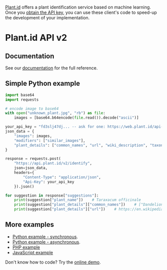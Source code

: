 [Plant.id](https://web.plant.id) offers a plant identification service based on machine learning. Once you [obtain the API key](https://web.plant.id/plant-identification-api/), you can use these client's code to speed-up the development of your implementation.

# Plant.id API v2

## Documentation
See our [documentation](https://github.com/Plant-id/Plant-id-API/wiki) for the full reference.

## Simple Python example
```python
import base64
import requests

# encode image to base64
with open("unknown_plant.jpg", "rb") as file:
    images = [base64.b64encode(file.read()).decode("ascii")]

your_api_key = "fd3slj47dj... -- ask for one: https://web.plant.id/api-access-request/ --"
json_data = {
    "images": images,
    "modifiers": ["similar_images"],
    "plant_details": ["common_names", "url", "wiki_description", "taxonomy"]
}

response = requests.post(
    "https://api.plant.id/v2/identify",
    json=json_data,
    headers={
        "Content-Type": "application/json",
        "Api-Key": your_api_key
    }).json()

for suggestion in response["suggestions"]:
    print(suggestion["plant_name"])    # Taraxacum officinale
    print(suggestion["plant_details"]["common_names"])    # ["Dandelion"]
    print(suggestion["plant_details"]["url"])    # https://en.wikipedia.org/wiki/Taraxacum_officinale
```

## More examples
- [Python example - synchronous](https://github.com/Plant-id/Plant-id-API/blob/master/python/sync_identification_example.py).
- [Python example - asynchronous](https://github.com/Plant-id/Plant-id-API/blob/master/python/async_identification_example.py).
- [PHP example](https://github.com/Plant-id/Plant-id-API/blob/master/php/sync_identification_example.php)
- [JavaScript example](https://github.com/Plant-id/Plant-id-API/blob/master/javascript/sync_identification_example.html)

Don't know how to code? Try the [online demo](https://plant.id/).

